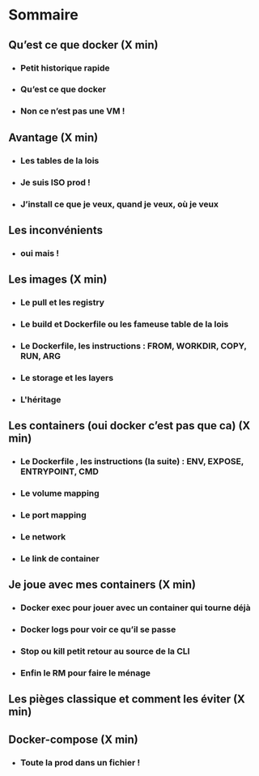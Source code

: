 # Sommaire
## Qu’est ce que docker (X min)
 * ### Petit historique rapide
 * ### Qu’est ce que docker 
 * ### Non ce n’est pas une VM !
## Avantage (X min)
  * ### Les tables de la lois
  * ### Je suis ISO prod !
  * ### J’install ce que je veux, quand je veux, où je veux
## Les inconvénients
  * ### oui mais !
## Les images (X min)
  * ### Le pull et les registry
  * ### Le build et Dockerfile ou les fameuse table de la lois
  * ### Le Dockerfile, les instructions : FROM, WORKDIR, COPY, RUN, ARG
  * ### Le storage et les layers
  * ### L'héritage
## Les containers (oui docker c’est pas que ca) (X min)
  * ### Le Dockerfile , les instructions (la suite) : ENV, EXPOSE, ENTRYPOINT, CMD
  * ### Le volume mapping
  * ### Le port mapping
  * ### Le network
  * ### Le link de container
## Je joue avec mes containers (X min)
  * ### Docker exec pour jouer avec un container qui tourne déjà
  * ### Docker logs pour voir ce qu’il se passe
  * ### Stop ou kill petit retour au source de la CLI
  * ### Enfin le RM pour faire le ménage
## Les pièges classique et comment les éviter (X min)
## Docker-compose (X min)
  * ### Toute la prod dans un fichier !
